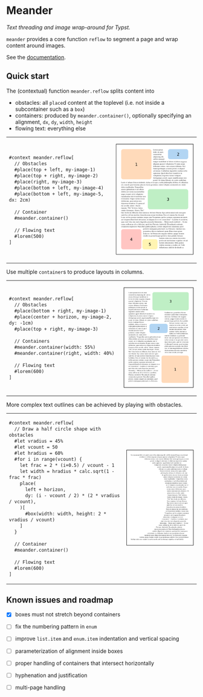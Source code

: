 # Meander
_Text threading and image wrap-around for Typst._

`meander` provides a core function `reflow` to segment a page and wrap content around images.

See the [documentation](docs/main.pdf).

## Quick start

The (contextual) function `meander.reflow` splits content into
- obstacles: all `place`d content at the toplevel (i.e. not inside a subcontainer such as a `box`)
- containers: produced by `meander.container()`, optionally specifying an alignment, `dx`, `dy`, `width`, `height`
- flowing text: everything else

<table>
<tr>
<td>

```typ
#context meander.reflow[
  // Obstacles
  #place(top + left, my-image-1)
  #place(top + right, my-image-2)
  #place(right, my-image-3)
  #place(bottom + left, my-image-4)
  #place(bottom + left, my-image-5, dx: 2cm)

  // Container
  #meander.container()

  // Flowing text
  #lorem(500)
]
```

</td>
<td>

![](gallery/multi-obstacles.png)

</td>
</tr>
</table>

Use multiple `container`s to produce layouts in columns.

<table>
<tr>
<td>

```typ
#context meander.reflow[
  // Obstacles
  #place(bottom + right, my-image-1)
  #place(center + horizon, my-image-2, dy: -1cm)
  #place(top + right, my-image-3)

  // Containers
  #meander.container(width: 55%)
  #meander.container(right, width: 40%)

  // Flowing text
  #lorem(600)
]
```

</td>
<td>

![](gallery/columns.png)

</td>
</tr>
</table>

More complex text outlines can be achieved by playing with obstacles.

<table>
<tr>
<td>

```typ
#context meander.reflow[
  // Draw a half circle shape with obstacles
  #let vradius = 45%
  #let vcount = 50
  #let hradius = 60%
  #for i in range(vcount) {
    let frac = 2 * (i+0.5) / vcount - 1
    let width = hradius * calc.sqrt(1 - frac * frac)
    place(
      left + horizon,
      dy: (i - vcount / 2) * (2 * vradius / vcount),
    )[
      #box(width: width, height: 2 * vradius / vcount)
    ]
  }

  // Container
  #meander.container()

  // Flowing text
  #lorem(600)
]
```

</td>
<td>

![](gallery/shape.png)

</td>
</tr>
</table>


## Known issues and roadmap

- [X] boxes must not stretch beyond containers
- [ ] fix the numbering pattern in `enum`
- [ ] improve `list.item` and `enum.item` indentation and vertical spacing
- [ ] parameterization of alignment inside boxes
- [ ] proper handling of containers that intersect horizontally
- [ ] hyphenation and justification
- [ ] multi-page handling

